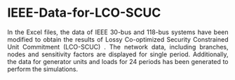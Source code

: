 # IEEE-Data-for-LCO-SCUC
<p align="justify">
In the Excel files, the data of IEEE 30-bus and 118-bus systems have been modified to obtain the results of Lossy Co-optimized Security Constrained Unit Commitment (LCO-SCUC) . The network data, including branches, nodes and sensitivity factors are displayed for single period. Additionally, the data for generator units and loads for 24 periods has been generated to perform the simulations.
</p>
